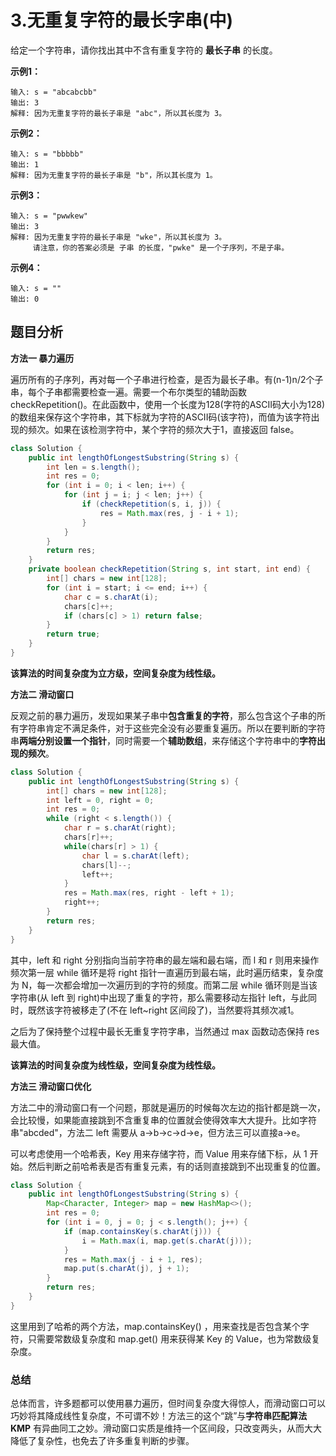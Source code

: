 # 3.无重复字符的最长字串(中)

给定一个字符串，请你找出其中不含有重复字符的 **最长子串** 的长度。

**示例1：**

```
输入: s = "abcabcbb"
输出: 3 
解释: 因为无重复字符的最长子串是 "abc"，所以其长度为 3。
```

**示例2：**

```
输入: s = "bbbbb"
输出: 1
解释: 因为无重复字符的最长子串是 "b"，所以其长度为 1。
```

**示例3：**

```
输入: s = "pwwkew"
输出: 3
解释: 因为无重复字符的最长子串是 "wke"，所以其长度为 3。
     请注意，你的答案必须是 子串 的长度，"pwke" 是一个子序列，不是子串。
```

**示例4：**

```
输入: s = ""
输出: 0
```



## 题目分析

**方法一 暴力遍历**

遍历所有的子序列，再对每一个子串进行检查，是否为最长子串。有(n-1)n/2个子串，每个子串都需要检查一遍。需要一个布尔类型的辅助函数 checkRepetition()。在此函数中，使用一个长度为128(字符的ASCII码大小为128)的数组来保存这个字符串，其下标就为字符的ASCII码(该字符)，而值为该字符出现的频次。如果在该检测字符中，某个字符的频次大于1，直接返回 false。

```java
class Solution {
    public int lengthOfLongestSubstring(String s) {
        int len = s.length();
        int res = 0;
        for (int i = 0; i < len; i++) {
            for (int j = i; j < len; j++) {
                if (checkRepetition(s, i, j)) {
                    res = Math.max(res, j - i + 1);
                }
            }
        }
        return res;
    }
    private boolean checkRepetition(String s, int start, int end) {
        int[] chars = new int[128];
        for (int i = start; i <= end; i++) {
            char c = s.charAt(i);
            chars[c]++;
            if (chars[c] > 1) return false;
        }
        return true;
    }
}
```

**该算法的时间复杂度为立方级，空间复杂度为线性级。**

**方法二 滑动窗口**

反观之前的暴力遍历，发现如果某子串中**包含重复的字符**，那么包含这个子串的所有字符串肯定不满足条件，对于这些完全没有必要重复遍历。所以在要判断的字符串**两端分别设置一个指针**，同时需要一个**辅助数组**，来存储这个字符串中的**字符出现的频次**。

```java
class Solution {
    public int lengthOfLongestSubstring(String s) {
        int[] chars = new int[128];
        int left = 0, right = 0;
        int res = 0;
        while (right < s.length()) {
            char r = s.charAt(right);
            chars[r]++;
            while(chars[r] > 1) {
                char l = s.charAt(left);
                chars[l]--;
                left++;
            }
            res = Math.max(res, right - left + 1);
            right++;
        }
        return res;
    }
}
```

其中，left 和 right 分别指向当前字符串的最左端和最右端，而 l 和 r 则用来操作频次第一层 while 循环是将 right 指针一直遍历到最右端，此时遍历结束，复杂度为 N，每一次都会增加一次遍历到的字符的频度。而第二层 while 循环则是当该字符串(从 left 到 right)中出现了重复的字符，那么需要移动左指针 left，与此同时，既然该字符被移走了(不在 left~right 区间段了)，当然要将其频次减1。

之后为了保持整个过程中最长无重复字符字串，当然通过 max 函数动态保持 res 最大值。

**该算法的时间复杂度为线性级，空间复杂度为线性级。**

**方法三 滑动窗口优化**

方法二中的滑动窗口有一个问题，那就是遍历的时候每次左边的指针都是跳一次，会比较慢，如果能直接跳到不含重复串的位置就会使得效率大大提升。比如字符串"abcded"，方法二 left 需要从 a->b->c->d->e，但方法三可以直接a->e。

可以考虑使用一个哈希表，Key 用来存储字符，而 Value 用来存储下标，从 1 开始。然后判断之前哈希表是否有重复元素，有的话则直接跳到不出现重复的位置。

```java
class Solution {
    public int lengthOfLongestSubstring(String s) {
        Map<Character, Integer> map = new HashMap<>();
        int res = 0;
        for (int i = 0, j = 0; j < s.length(); j++) {
            if (map.containsKey(s.charAt(j))) {
                i = Math.max(i, map.get(s.charAt(j)));
            }
            res = Math.max(j - i + 1, res);
            map.put(s.charAt(j), j + 1);
        }
        return res;
    }
}
```

这里用到了哈希的两个方法，map.containsKey() ，用来查找是否包含某个字符，只需要常数级复杂度和 map.get() 用来获得某 Key 的 Value，也为常数级复杂度。



### 总结

总体而言，许多题都可以使用暴力遍历，但时间复杂度大得惊人，而滑动窗口可以巧妙将其降成线性复杂度，不可谓不妙！方法三的这个“跳”与**字符串匹配算法 KMP** 有异曲同工之妙。滑动窗口实质是维持一个区间段，只改变两头，从而大大降低了复杂性，也免去了许多重复判断的步骤。